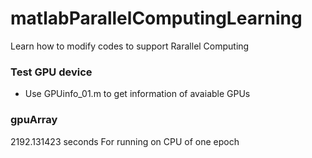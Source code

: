 matlabParallelComputingLearning
===============================

Learn how to modify codes to support Rarallel Computing

### Test GPU device
* Use GPUinfo_01.m to get information of avaiable GPUs


### gpuArray
2192.131423 seconds For running on CPU of one epoch
